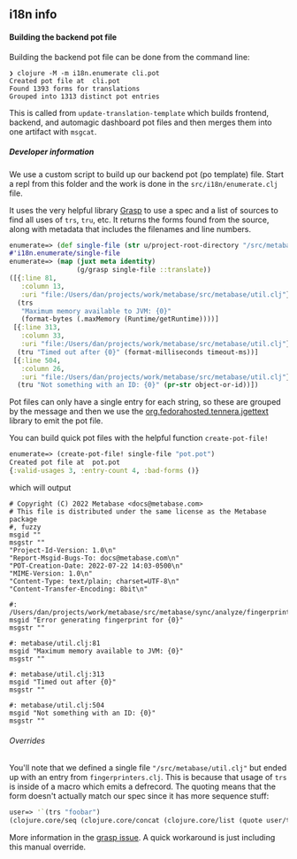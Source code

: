 ## i18n info

#### Building the backend pot file

Building the backend pot file can be done from the command line:

```shell
❯ clojure -M -m i18n.enumerate cli.pot
Created pot file at  cli.pot
Found 1393 forms for translations
Grouped into 1313 distinct pot entries
```

This is called from `update-translation-template` which builds frontend, backend, and automagic dashboard pot files and then merges them into one artifact with `msgcat`.

##### Developer information

We use a custom script to build up our backend pot (po template) file. Start a repl from this folder and the work is done in the `src/i18n/enumerate.clj` file.

It uses the very helpful library [Grasp](https://github.com/borkdude/grasp) to use a spec and a list of sources to find all uses of `trs`, `tru`, etc. It returns the forms found from the source, along with metadata that includes the filenames and line numbers.

```clojure
enumerate=> (def single-file (str u/project-root-directory "/src/metabase/util.clj"))
#'i18n.enumerate/single-file
enumerate=> (map (juxt meta identity)
                 (g/grasp single-file ::translate))
([{:line 81,
   :column 13,
   :uri "file:/Users/dan/projects/work/metabase/src/metabase/util.clj"}
  (trs
   "Maximum memory available to JVM: {0}"
   (format-bytes (.maxMemory (Runtime/getRuntime))))]
 [{:line 313,
   :column 33,
   :uri "file:/Users/dan/projects/work/metabase/src/metabase/util.clj"}
  (tru "Timed out after {0}" (format-milliseconds timeout-ms))]
 [{:line 504,
   :column 26,
   :uri "file:/Users/dan/projects/work/metabase/src/metabase/util.clj"}
  (tru "Not something with an ID: {0}" (pr-str object-or-id))])
```

Pot files can only have a single entry for each string, so these are grouped by the message and then we use the [org.fedorahosted.tennera.jgettext](https://github.com/zanata/jgettext) library to emit the pot file.

You can build quick pot files with the helpful function `create-pot-file!`

```clojure
enumerate=> (create-pot-file! single-file "pot.pot")
Created pot file at  pot.pot
{:valid-usages 3, :entry-count 4, :bad-forms ()}
```

which will output

```
# Copyright (C) 2022 Metabase <docs@metabase.com>
# This file is distributed under the same license as the Metabase package
#, fuzzy
msgid ""
msgstr ""
"Project-Id-Version: 1.0\n"
"Report-Msgid-Bugs-To: docs@metabase.com\n"
"POT-Creation-Date: 2022-07-22 14:03-0500\n"
"MIME-Version: 1.0\n"
"Content-Type: text/plain; charset=UTF-8\n"
"Content-Transfer-Encoding: 8bit\n"

#: /Users/dan/projects/work/metabase/src/metabase/sync/analyze/fingerprint/fingerprinters.clj
msgid "Error generating fingerprint for {0}"
msgstr ""

#: metabase/util.clj:81
msgid "Maximum memory available to JVM: {0}"
msgstr ""

#: metabase/util.clj:313
msgid "Timed out after {0}"
msgstr ""

#: metabase/util.clj:504
msgid "Not something with an ID: {0}"
msgstr ""
```

###### Overrides

You'll note that we defined a single file `"/src/metabase/util.clj"` but ended up with an entry from `fingerprinters.clj`. This is because that usage of `trs` is inside of a macro which emits a defrecord. The quoting means that the form doesn't actually match our spec since it has more sequence stuff:

```clojure
user=> '`(trs "foobar")
(clojure.core/seq (clojure.core/concat (clojure.core/list (quote user/trs)) (clojure.core/list "foobar")))
```

More information in the [grasp issue](https://github.com/borkdude/grasp/issues/28). A quick workaround is just including this manual override.

